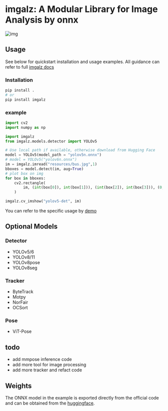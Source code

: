# imgalz: A Modular Library for Image Analysis by onnx

![img](https://cdn.jsdelivr.net/gh/pleb631/ImgManager@main/img/2024-01-24-14-31-32.png)

## Usage

See below for quickstart installation and usage examples.
All guidance can refer to full [imgalz docs](https://pleb631.github.io/imgalz)

### Installation

```bash
pip install .
# or
pip install imgalz
```

### example

```python
import cv2
import numpy as np

import imgalz
from imgalz.models.detector import YOLOv5

# Use local path if available, otherwise download from Hugging Face
model = YOLOv5(model_path = "yolov5n.onnx")
# model = YOLOv5("yolov6n.onnx")
im = imgalz.imread("resources/bus.jpg",1)
bboxes = model.detect(im, aug=True)
# plot box on img
for box in bboxes:
    cv2.rectangle(
        im, (int(box[0]), int(box[1])), (int(box[2]), int(box[3])), (0, 0, 255), 2
    )

imgalz.cv_imshow("yolov5-det", im)

```

You can refer to the specific usage by [demo](https://github.com/pleb631/imgalz/tree/main/demo)

## Optional Models

### Detector

- YOLOv5/6
- YOLOv8/11
- YOLOv8pose
- YOLOv8seg

### Tracker

- ByteTrack
- Motpy
- NorFair
- OCSort

### Pose

- ViT-Pose

## todo

- add mmpose inference code
- add more tool for image processing
- add more tracker and refact code

## Weights

The ONNX model in the example is exported directly from the official code and can be obtained from the [huggingface](https://huggingface.co/pleb631/onnxmodel).
